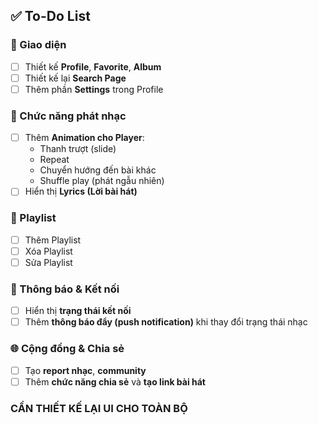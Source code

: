 ## ✅ To-Do List

### 🎨 Giao diện
- [ ] Thiết kế **Profile**, **Favorite**, **Album**
- [ ] Thiết kế lại **Search Page**
- [ ] Thêm phần **Settings** trong Profile

### 🎵 Chức năng phát nhạc
- [ ] Thêm **Animation cho Player**:
  - Thanh trượt (slide)
  - Repeat
  - Chuyển hướng đến bài khác
  - Shuffle play (phát ngẫu nhiên)
- [ ] Hiển thị **Lyrics (Lời bài hát)**

### 📂 Playlist
- [ ] Thêm Playlist  
- [ ] Xóa Playlist  
- [ ] Sửa Playlist  

### 🔔 Thông báo & Kết nối
- [ ] Hiển thị **trạng thái kết nối**
- [ ] Thêm **thông báo đẩy (push notification)** khi thay đổi trạng thái nhạc

### 🌐 Cộng đồng & Chia sẻ
- [ ] Tạo **report nhạc**, **community**
- [ ] Thêm **chức năng chia sẻ** và **tạo link bài hát**
### CẦN THIẾT KẾ LẠI UI CHO TOÀN BỘ